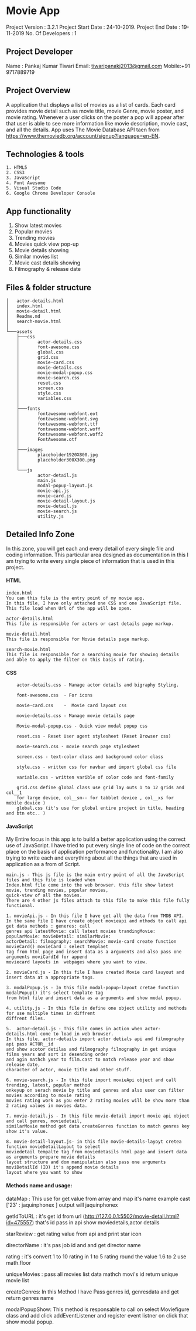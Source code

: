 # Movie App

Project Version : 3.2.1
Project Start Date : 24-10-2019.
Project End Date : 19-11-2019
No. Of Developers : 1

## Project Developer 
Name : Pankaj Kumar Tiwari
Email: tiwaripanakj2013@gmail.com
Mobile:+91 9717889719

## Project Overview
A application that displays a list of movies as a list of cards. Each card provides movie detail such as movie title, movie Genre, movie poster, and movie rating. Whenever a user clicks on the poster a pop will appear after that user is able to see more information like movie description, movie cast, and all the details. App uses The Movie Database API taen from https://www.themoviedb.org/account/signup?language=en-EN.

## Technologies & tools 
    1. HTML5
    2. CSS3
    3. JavaScript
    4. Font Awesome
    5. Visual Studio Code
    6. Google Chrome Developer Console
    
 ## App functionality
1. Show latest movies
2. Popular movies
3. Trending movies
4. Movies quick view pop-up
5. Movie details showing
6. Similar movies list
7. Movie cast details showing
8. Filmography & release date

## Files & folder structure
    │   actor-details.html
    │   index.html
    │   movie-detail.html
    │   Readme.md
    │   search-movie.html
    │
    └───assets
        ├───css
        │       actor-details.css
        │       font-awesome.css
        │       global.css
        │       grid.css
        │       movie-card.css
        │       movie-details.css
        │       movie-modal-popup.css
        │       movie-search.css
        │       reset.css
        │       screen.css
        │       style.css
        │       variables.css
        │
        ├───fonts
        │       fontawesome-webfont.eot
        │       fontawesome-webfont.svg
        │       fontawesome-webfont.ttf
        │       fontawesome-webfont.woff
        │       fontawesome-webfont.woff2
        │       FontAwesome.otf
        │
        ├───images
        │       placeholder1920X800.jpg
        │       placeholder300X300.png
        │
        └───js
                actor-detail.js
                main.js
                modal-popup-layout.js
                movie-api.js
                movie-card.js
                movie-detail-layout.js
                movie-detail.js
                movie-search.js
                utility.js
                
## Detailed Info Zone
In this zone, you will get each and every detail of every single file and coding information. This particular area designed as documentation in this I am trying to write every single piece of information that is used in this project.
#### HTML
    index.html 
    You can this file is the entry point of my movie app. 
    In this file, I have only attached one CSS and one JavaScript file.     
    This file load when Url of the app will be open.
    
    actor-details.html 
    This file is responsible for actors or cast details page markup.
    
    movie-detail.html
    This file is responsible for Movie details page markup.
    
    search-movie.html
    This file is responsible for a searching movie for showing details 
    and able to apply the filter on this basis of rating.

#### CSS

        actor-details.css - Manage actor details and bigraphy Styling.
        
        font-awesome.css  - For icons
        
        movie-card.css    -  Movie card layout css
        
        movie-details.css - Manage movie details page
        
        Movie-modal-popup.css - Quick view modal popup css
        
        reset.css - Reset User agent stylesheet (Reset Browser css)
        
        movie-search.css - movie search page stylesheet
        
        screen.css - text-color class and background color class
        
        style.css - written css for navbar and import global css file
        
        variable.css - written varible of color code and font-family
        
        grid.css define global class use grid lay outs 1 to 12 grids and col__1 
        for large device, col__sm-- for tabblet device , col__xs for mobile device )
        global.css (it's use for global entire project in title, heading and btn etc.. )

#### JavaScript

My Entire focus in this app is to build a better application using the correct use of JavaScript. I have tried to put every single line of code on the correct place on the basis of application performance and functionality. I am also trying to write each and everything about all the things that are used in application as a from of Script.

    main.js - This js file is the main entry point of all the JavaScript files and this file is loaded when
    Index.html file come into the web browser. this file show latest movie, trending movies, popular movies, 
    quick-view of all the movies.
    There are 4 other js files attach to this file to make this file fully functional. 
    
    1. movieApi.js - In this file I have get all the data from TMDB API. 
    In the same file I have create object movieapi and mthods to call api get data methods : generes: call 
    genres api latestMovie: call latest movies trandingMovie: popularMovie: movieDetail: similarMovie: 
    actorDetail: filmography: searchMovie: movie-card create function movieCard() movieCard : select templaet
    tag from html page and insert data as a arguments and also pass one arguments moviCardId for append 
    moviecard layouts in  webpages where you want to view.
    
    2. movieCard.js - In this file I have created Movie card lauyout and insert data at a appropriate tags.
    
    3. modalPopup.js - In this file modal-popup-layout cretae function modalPopup() it's select template tag
    from html file and insert data as a arguments and show modal popup.
    
    4. utility.js - In this file in define one object utility and methods for use multiple times in diffrent 
    diffrent files.
    
    5.  actor-detail.js - This file comes in action when actor-details.html come to load in web browser.
    In this file, actor-details import actor detials api and filmography api pass ACTOR__id
    and show acotor detilas and filmography filmography in get unique films years and sort in desending order
    and agin mathch year to film.cast to match release year and show release date,
    character of actor, movie title and other stuff.
    
    6. movie-search.js - In this file import movieApi object and call trending, latest, popular method
    onkeyup on serach movie by title and genres and also user can filter movies according to movie rating
    movies rating work as you enter 2 rating movies will be show more than 2 rating values in movies data.
    
    7. movie-detail.js - In this file movie-detail import movie api object and call genres, moviedetail,
    similarMovie method get data createGenres function to match genres key show it's value.
    
    8. movie-detail-layout.js- in this file movie-details-layoyt cretea function movieDetailLayout to select
    moviedetail tempalte tag from moviedetasils html page and insert data as arguments prepare movie details
    layout structure and dom manipulation also pass one arguments moviDetailId (ID) it's append movie details
    layout where you want to show
    
#### Methods name and usage:
dataMap : This use for get value from array and map it's name example cast ['23' : jaquinphonex ] output will jaquinphonex

getIdToURL : it's get id from url (http://127.0.0.1:5502/movie-detail.html?id=475557) that's id pass in api show moviedetails,actor details

starReview : get rating value from api and print star icon

directorName : it's pas job id and and get director name

rating : it's convert 1 to 10 rating in 1 to 5 rating round the value 1.6 to 2 use math.floor

uniqueMovies : pass all movies list data mathch movi's id return unique movie list

createGenres: In this Method I have Pass genres id, genresdata and get return genres name

modalPopupShow: This method is responsable to call on select Moviefigure class and add 
click addEventListener and register event listner on click that show modal popup.
